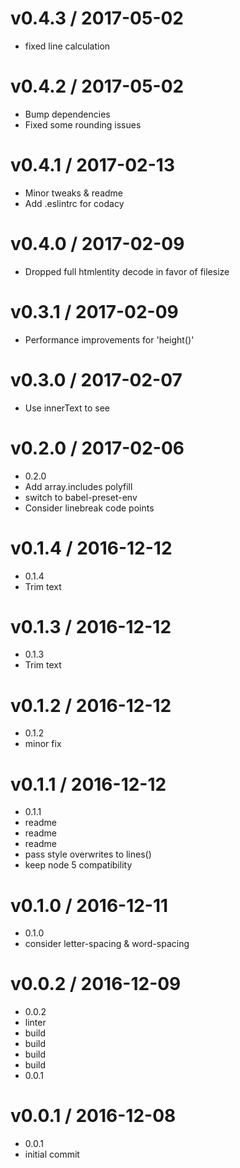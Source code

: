 
v0.4.3 / 2017-05-02
==================

  * fixed line calculation

v0.4.2 / 2017-05-02
===================

  * Bump dependencies
  * Fixed some rounding issues

v0.4.1 / 2017-02-13
===================

  * Minor tweaks & readme
  * Add .eslintrc for codacy

v0.4.0 / 2017-02-09
===================

  * Dropped full htmlentity decode in favor of filesize

v0.3.1 / 2017-02-09
==================

  * Performance improvements for 'height()'

v0.3.0 / 2017-02-07
==================

  * Use innerText to see <br/>

v0.2.0 / 2017-02-06
===================

  * 0.2.0
  * Add array.includes polyfill
  * switch to babel-preset-env
  * Consider linebreak code points

v0.1.4 / 2016-12-12
===================

  * 0.1.4
  * Trim text

v0.1.3 / 2016-12-12
===================

  * 0.1.3
  * Trim text

v0.1.2 / 2016-12-12
===================

  * 0.1.2
  * minor fix

v0.1.1 / 2016-12-12
===================

  * 0.1.1
  * readme
  * readme
  * readme
  * pass style overwrites to lines()
  * keep node 5 compatibility

v0.1.0 / 2016-12-11
===================

  * 0.1.0
  * consider letter-spacing & word-spacing

v0.0.2 / 2016-12-09
===================

  * 0.0.2
  * linter
  * build
  * build
  * build
  * build
  * 0.0.1

v0.0.1 / 2016-12-08
===================

  * 0.0.1
  * initial commit
